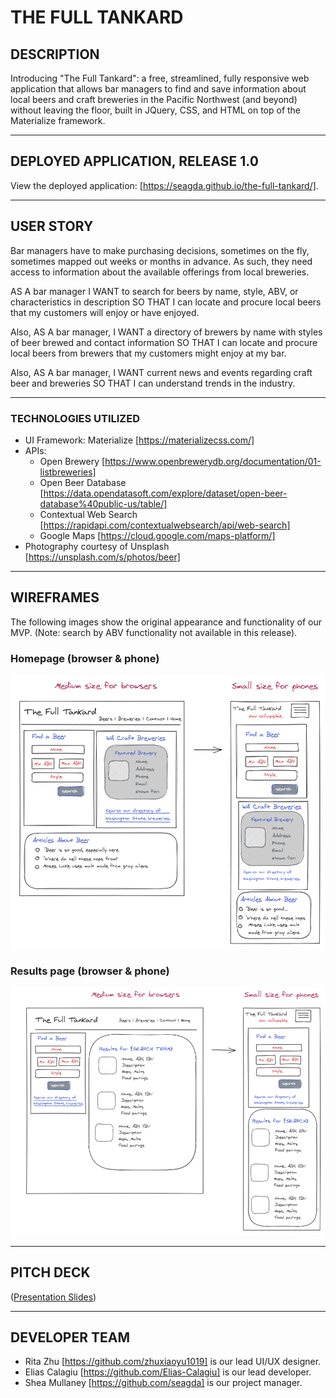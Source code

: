 # THE FULL TANKARD


## DESCRIPTION
Introducing "The Full Tankard": a free, streamlined, fully responsive web application that allows bar managers to find and save information about local beers and craft breweries in the Pacific Northwest (and beyond) without leaving the floor, built in JQuery, CSS, and HTML on top of the Materialize framework.

---------
## DEPLOYED APPLICATION, RELEASE 1.0
View the deployed application:  [https://seagda.github.io/the-full-tankard/].

---------
## USER STORY
Bar managers have to make purchasing decisions, sometimes on the fly, sometimes mapped out weeks or months in advance. As such, they need access to information about the available offerings from local breweries.   

AS A bar manager
I WANT to search for beers by name, style, ABV, or characteristics in description
SO THAT I can locate and procure local beers that my customers will enjoy or have enjoyed.

Also, AS A bar manager,
I WANT a directory of brewers by name with styles of beer brewed and contact information
SO THAT I can locate and procure local beers from brewers that my customers might enjoy at my bar.

Also, AS A bar manager,
I WANT current news and events regarding craft beer and breweries
SO THAT I can understand trends in the industry.

---------
### TECHNOLOGIES UTILIZED 
* UI Framework: Materialize [https://materializecss.com/]
* APIs:
    * Open Brewery [https://www.openbrewerydb.org/documentation/01-listbreweries]
    * Open Beer Database [https://data.opendatasoft.com/explore/dataset/open-beer-database%40public-us/table/]
    * Contextual Web Search [https://rapidapi.com/contextualwebsearch/api/web-search]
    * Google Maps [https://cloud.google.com/maps-platform/]
* Photography courtesy of Unsplash [https://unsplash.com/s/photos/beer]

---------
## WIREFRAMES
The following images show the original appearance and functionality of our MVP. (Note: search by ABV functionality not available in this release).

### Homepage (browser & phone)
![Homepage demo](assets/img/mock-homepage-TFT.png)

### Results page (browser & phone)
![Beer Results demo](assets/img/mock-beer-results-TFT.png)

---------
## PITCH DECK
([Presentation Slides](Presentation-TheFullTankard.pdf))

---------
## DEVELOPER TEAM
* Rita Zhu [https://github.com/zhuxiaoyu1019] is our lead UI/UX designer.
* Elias Calagiu [https://github.com/Elias-Calagiu] is our lead developer.
* Shea Mullaney [https://github.com/seagda] is our project manager.